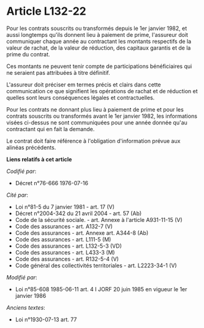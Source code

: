 # Article L132-22

Pour les contrats souscrits ou transformés depuis le 1er janvier 1982, et aussi longtemps qu'ils donnent lieu à paiement de
prime, l'assureur doit communiquer chaque année au contractant les montants respectifs de la valeur de rachat, de la valeur
de réduction, des capitaux garantis et de la prime du contrat.

Ces montants ne peuvent tenir compte de participations bénéficiaires qui ne seraient pas attribuées à titre définitif.

L'assureur doit préciser em termes précis et clairs dans cette communication ce que signifient les opérations de rachat et de
réduction et quelles sont leurs conséquences légales et contractuelles.

Pour les contrats ne donnant plus lieu à paiement de prime et pour les contrats souscrits ou transformés avant le 1er janvier
1982, les informations visées ci-dessus ne sont communiquées pour une année donnée qu'au contractant qui en fait la demande.

Le contrat doit faire référence à l'obligation d'information prévue aux alinéas précédents.

**Liens relatifs à cet article**

_Codifié par_:

  - Décret n°76-666 1976-07-16

_Cité par_:

  - Loi n°81-5 du 7 janvier 1981 - art. 17 (V)
  - Décret n°2004-342 du 21 avril 2004 - art. 57 (Ab)
  - Code de la sécurité sociale. - art. Annexe à l'article A931-11-15 (V)
  - Code des assurances - art. A132-7 (V)
  - Code des assurances - art. Annexe art. A344-8 (Ab)
  - Code des assurances - art. L111-5 (M)
  - Code des assurances - art. L132-5-3 (VD)
  - Code des assurances - art. L433-3 (M)
  - Code des assurances - art. R132-5-4 (V)
  - Code général des collectivités territoriales - art. L2223-34-1 (V)

_Modifié par_:

  - Loi n°85-608 1985-06-11 art. 4 I JORF 20 juin 1985 en vigueur le 1er janvier 1986

_Anciens textes_:

  - Loi n°1930-07-13 art. 77
